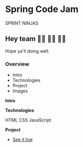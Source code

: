 # Spring Code Jam

SPRINT NINJAS

## Hey team 👋🏽 👋🏽 👋🏽


Hope ya'll doing well.


 

### Overview

- Intro
- Technologies
- Project
- Images

**Intro**

**Technologies**

HTML
CSS
JavaScript

**Project**

- [See it live](https://sprint-ninjas.github.io/spring-code-jam/)
